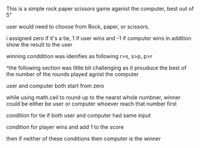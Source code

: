 This is a simple rock paper scissors game aganist the computer, best out of 5"

user would need to choose from Rock, paper, or scissors.

i assigned zero if it's a tie, 1 if user wins and -1 if computer wins in addition show the result to the user 

 winning conddition was idenifies as following r>s, s>p, p>r

 ^the following section was little bit challenging as it prouduce the best of the number of the rounds played agnist the computer

 user and computer both start from zero 

 while using math.ceil to round up to the nearst whole numbner, winner could be either be user or computer whoever reach that number first

 condition for tie if both user and computer had same input

 condition for player wins and add 1 to the score 

 then if neither of these conditions then computer is the winner
